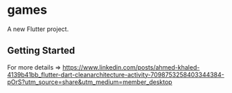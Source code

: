 # games

A new Flutter project.

## Getting Started

For more details => https://www.linkedin.com/posts/ahmed-khaled-4139b41bb_flutter-dart-cleanarchitecture-activity-7098753258403344384-pOrS?utm_source=share&utm_medium=member_desktop
